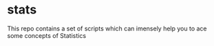 # stats
This repo contains a set of scripts which can imensely help you to ace some concepts of Statistics
